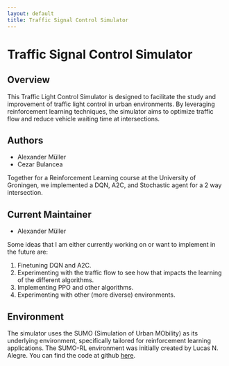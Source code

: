 ```yaml
---
layout: default
title: Traffic Signal Control Simulator
---
```


# Traffic Signal Control Simulator

## Overview
This Traffic Light Control Simulator is designed to facilitate the study and improvement of traffic light control in urban environments. By leveraging reinforcement learning techniques, the simulator aims to optimize traffic flow and reduce vehicle waiting time at intersections.

## Authors
- Alexander Müller
- Cezar Bulancea

Together for a Reinforcement Learning course at the University of Groningen, we implemented a DQN, A2C, and Stochastic agent for a 2 way intersection. 

## Current Maintainer
- Alexander Müller

Some ideas that I am either currently working on or want to implement in the future are:
1. Finetuning DQN and A2C.
2. Experimenting with the traffic flow to see how that impacts the learning of the different algorithms.
3. Implementing PPO and other algorithms.
4. Experimenting with other (more diverse) environments.

## Environment
The simulator uses the SUMO (Simulation of Urban MObility) as its underlying environment, specifically tailored for reinforcement learning applications. The SUMO-RL environment was initially created by Lucas N. Alegre. You can find the code at github [here](https://github.com/LucasAlegre/sumo-rl).



